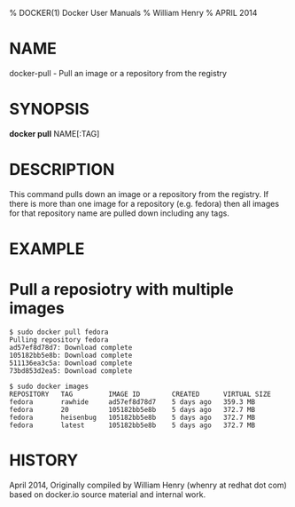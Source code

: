 % DOCKER(1) Docker User Manuals 
% William Henry
% APRIL 2014 
# NAME
docker-pull - Pull an image or a repository from the registry

# SYNOPSIS
**docker pull** NAME[:TAG]

# DESCRIPTION

This command pulls down an image or a repository from the registry. If 
there is more than one image for a repository (e.g. fedora) then all 
images for that repository name are pulled down including any tags.

# EXAMPLE

# Pull a reposiotry with multiple images

    $ sudo docker pull fedora 
    Pulling repository fedora
    ad57ef8d78d7: Download complete 
    105182bb5e8b: Download complete 
    511136ea3c5a: Download complete 
    73bd853d2ea5: Download complete 
    
    $ sudo docker images
    REPOSITORY   TAG         IMAGE ID        CREATED      VIRTUAL SIZE
    fedora       rawhide     ad57ef8d78d7    5 days ago   359.3 MB
    fedora       20          105182bb5e8b    5 days ago   372.7 MB
    fedora       heisenbug   105182bb5e8b    5 days ago   372.7 MB
    fedora       latest      105182bb5e8b    5 days ago   372.7 MB

# HISTORY
April 2014, Originally compiled by William Henry (whenry at redhat dot com)
 based on docker.io source material and internal work.

